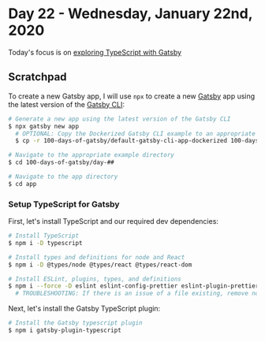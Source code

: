 # Day 22 - Wednesday, January 22nd, 2020

Today's focus is on [exploring TypeScript with Gatsby](https://github.com/gatsbyjs/gatsby/tree/master/examples/using-typescript)

## Scratchpad

To create a new Gatsby app, I will use `npx` to create a new [Gatsby](https://www.gatsbyjs.com) app using the latest version of the [Gatsby CLI](https://www.gatsbyjs.com):

```sh
# Generate a new app using the latest version of the Gatsby CLI
$ npx gatsby new app
  # OPTIONAL: Copy the Dockerized Gatsby CLI example to an appropriate folder for a faster starting point
  $ cp -r 100-days-of-gatsby/default-gatsby-cli-app-dockerized 100-days-of-gatsby/day-##

# Navigate to the appropriate example directory
$ cd 100-days-of-gatsby/day-##

# Navigate to the app directory
$ cd app
```

### Setup TypeScript for Gatsby

First, let's install TypeScript and our required dev dependencies:

```sh
# Install TypeScript
$ npm i -D typescript

# Install types and definitions for node and React
$ npm i -D @types/node @types/react @types/react-dom

# Install ESLint, plugins, types, and definitions
$ npm i --force -D eslint eslint-config-prettier eslint-plugin-prettier @typescript-eslint/eslint-plugin @typescript-eslint/parser
  # TROUBLESHOOTING: If there is an issue of a file existing, remove node_modules and try reinstalling
```

Next, let's install the Gatsby TypeScript plugin:

```sh
# Install the Gatsby typescript plugin
$ npm i gatsby-plugin-typescript
```
